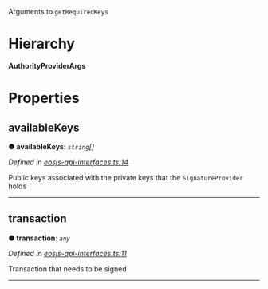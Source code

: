 

Arguments to `getRequiredKeys`

# Hierarchy

**AuthorityProviderArgs**

# Properties

<a id="availablekeys"></a>

##  availableKeys

**● availableKeys**: *`string`[]*

*Defined in [eosjs-api-interfaces.ts:14](https://github.com/EOSIO/eosjs/blob/b4493a9/src/eosjs-api-interfaces.ts#L14)*

Public keys associated with the private keys that the `SignatureProvider` holds

___
<a id="transaction"></a>

##  transaction

**● transaction**: *`any`*

*Defined in [eosjs-api-interfaces.ts:11](https://github.com/EOSIO/eosjs/blob/b4493a9/src/eosjs-api-interfaces.ts#L11)*

Transaction that needs to be signed

___

